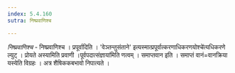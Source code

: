 ```yaml
---
index: 5.4.160
sutra: निष्प्रवाणिश्च

---
```

_निष्प्रवाणिश्च_ - निष्प्रवाणिश्च । प्रपूर्वादिति । 'वेञ्तन्तुसंताने' इत्यस्मात्प्रपूर्वात्करणाधिकरणयोश्चे॑त्यधिकरणे ल्युट् । प्रोयते अस्यामिति प्रवाणी ।पूर्वपदात्संज्ञाया॑मिति णत्वम् । समाप्तवान इति । समाप्तं वानं=वानक्रिया यस्येति विग्रहः । अत्र शैषिककबभावो निपात्यते । 